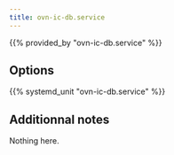 ```yaml
---
title: ovn-ic-db.service
---
```


{{% provided_by "ovn-ic-db.service" %}}

## Options

{{% systemd_unit "ovn-ic-db.service" %}}

## Additionnal notes

Nothing here.